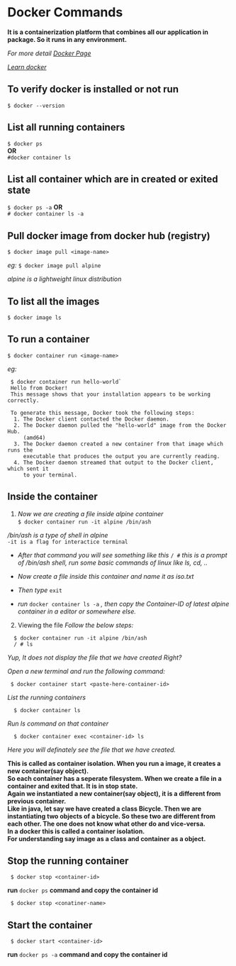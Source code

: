 # Docker Commands
 
**It is a containerization platform that combines all our application in package. So it runs in any environment.**
 
_For more detail [Docker Page](https://www.docker.com)_

_[Learn docker](https://training.play-with-docker.com)_

## To verify docker is installed or not run
 ```$ docker --version```

## List all **running** containers
  ```$ docker ps```  
  **OR**  <br>
  ```#docker container ls```

## List all container which are in **created** or **exited** state
  ```$ docker ps -a``` 
  **OR**  <br>
  ```# docker container ls -a```

## Pull docker image from docker hub (registry)
  ```$ docker image pull <image-name>```

  _eg:_
  ```$ docker image pull alpine```

  _alpine is a lightweight linux distribution_


## To list all the images
  ```$ docker image ls```

## To run a container
  ```$ docker container run <image-name>```

  _eg:_
   ```
    $ docker container run hello-world`
    Hello from Docker!
    This message shows that your installation appears to be working correctly.

    To generate this message, Docker took the following steps:
     1. The Docker client contacted the Docker daemon.
     2. The Docker daemon pulled the "hello-world" image from the Docker Hub.
        (amd64)
     3. The Docker daemon created a new container from that image which runs the
        executable that produces the output you are currently reading.
     4. The Docker daemon streamed that output to the Docker client, which sent it
        to your terminal.
   ```

## Inside the container
1. _Now we are creating a file inside alpine container_<br>
  ```$ docker container run -it alpine /bin/ash```

  _/bin/ash is a type of shell in alpine_ <br>
  `-it is a flag for interactice terminal`

  - _After that command you will see something like this_ `/ #` _this is a prompt of /bin/ash shell, run some basic  commands of linux like ls, cd, .._

  - _Now create a file inside this container and name it as iso.txt_
  - _Then type_ `exit`

  - _run_ `docker container ls -a` _, then copy the Container-ID of latest alpine container in a editor or somewhere else._

2. Viewing the file
  _Follow the below steps:_
  ```
    $ docker container run -it alpine /bin/ash
    / # ls 
  ```

  _Yup, It does not display the file that we have created Right?_

  _Open a new terminal and run the following command:_

  ```
   $ docker container start <paste-here-container-id>
  ```

  _List the running containers_

  ```
    $ docker container ls 
  ```
   _Run ls command on that container_

  ```
    $ docker container exec <container-id> ls
  ```
  _Here you will definately see the file that we have created._

  **This is called as container isolation. When you run a image, it creates a new container(say object).**<br>
  **So each container has a seperate filesystem. When we create a file in a container and exited that. It is in stop state.**<br>
  **Again we instantiated a new container(say object), it is a different from previous container.**<br>
  **Like in java, let say we have created a class Bicycle. Then we are instantiating two objects of a bicycle. So these two are different from each other. The one does not know what other do and vice-versa.**<br>
  **In a docker this is called a container isolation.**<br>
  **For understanding say image as a class and container as a object.**<br>


## Stop the running container
 ```
  $ docker stop <container-id>
 ```
 **run** `docker ps` **command and copy the container id**


 ```
  $ docker stop <conatiner-name>
 ```

## Start the container
 ```
  $ docker start <container-id>
 ```
 **run** `docker ps -a` **command and copy the container id**